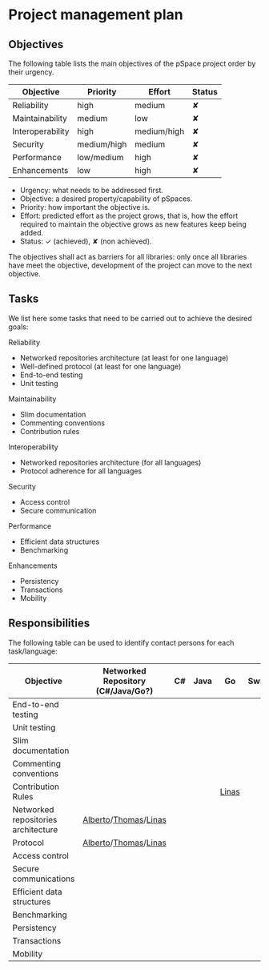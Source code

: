 # Project management plan

## Objectives

The following table lists the main objectives of the pSpace project order by their urgency.

| Objective | Priority | Effort | Status | 
| - | - | - | - | 
| Reliability | high | medium | ✘ | 
| Maintainability |  medium | low | ✘ |
| Interoperability | high | medium/high | ✘ |
| Security | medium/high | medium | ✘ |
| Performance | low/medium  | high | ✘ |
| Enhancements | low | high | ✘ |

* Urgency: what needs to be addressed first.
* Objective: a desired property/capability of pSpaces.
* Priority: how important the objective is.
* Effort: predicted effort as the project grows, that is, how the effort required to maintain the objective grows as new features keep being added. 
* Status: ✓ (achieved), ✘ (non achieved).

The objectives shall act as barriers for all libraries: only once all libraries have meet the objective, development of the project can move to the next objective. 

## Tasks

We list here some tasks that need to be carried out to achieve the desired goals:

Reliability
* Networked repositories architecture (at least for one language)
* Well-defined protocol (at least for one language)
* End-to-end testing
* Unit testing

Maintainability
* Slim documentation 
* Commenting conventions
* Contribution rules

Interoperability
* Networked repositories architecture (for all languages)
* Protocol adherence for all languages

Security
* Access control
* Secure communication 

Performance
* Efficient data structures
* Benchmarking

Enhancements
* Persistency 
* Transactions 
* Mobility

## Responsibilities

The following table can be used to identify contact persons for each task/language:

| Objective | Networked Repository (C#/Java/Go?) | C# | Java | Go | Swift | TypeScript
| - | - | - | - |  - | - | - | 
| End-to-end testing | | | | | | |
| Unit testing | | | | | | |
| Slim documentation | | | | | | |
| Commenting conventions | | | | | | |
| Contribution Rules | | | | [Linas](https://github.com/luhac) | | |
| Networked repositories architecture | [Alberto](https://github.com/albertolluch)/[Thomas](https://github.com/Thomas58)/[Linas](https://github.com/luhac) | | | | | |
| Protocol | [Alberto](https://github.com/albertolluch)/[Thomas](https://github.com/Thomas58)/[Linas](https://github.com/luhac) | | | | | |
| Access control | | | | | | |
| Secure communications | | | | | | |
| Efficient data structures | | | | | | |
| Benchmarking | | | | | | |
| Persistency | | | | | | |
| Transactions | | | | | | |
| Mobility | | | | | | |
